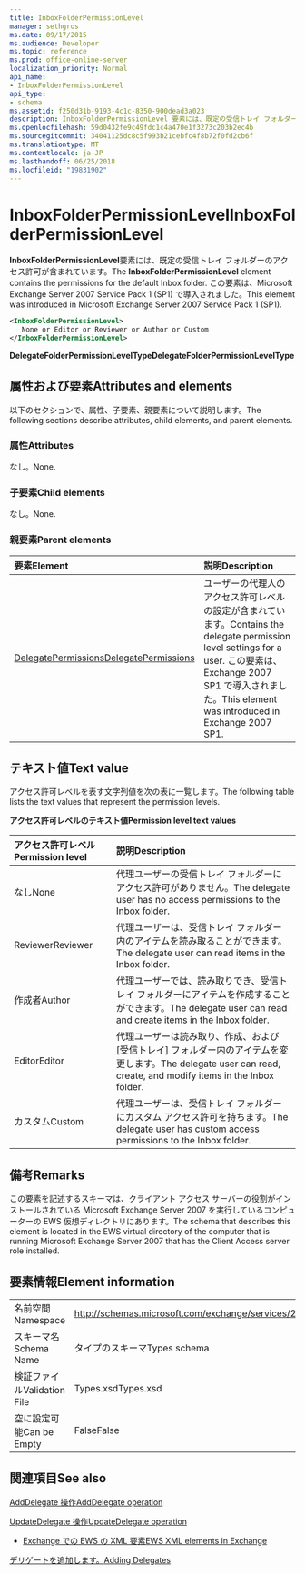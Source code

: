 ```yaml
---
title: InboxFolderPermissionLevel
manager: sethgros
ms.date: 09/17/2015
ms.audience: Developer
ms.topic: reference
ms.prod: office-online-server
localization_priority: Normal
api_name:
- InboxFolderPermissionLevel
api_type:
- schema
ms.assetid: f250d31b-9193-4c1c-8350-900dead3a023
description: InboxFolderPermissionLevel 要素には、既定の受信トレイ フォルダーのアクセス許可が含まれています。 この要素は、Microsoft Exchange Server 2007 Service Pack 1 (SP1) で導入されました。
ms.openlocfilehash: 59d0432fe9c49fdc1c4a470e1f3273c203b2ec4b
ms.sourcegitcommit: 34041125dc8c5f993b21cebfc4f8b72f0fd2cb6f
ms.translationtype: MT
ms.contentlocale: ja-JP
ms.lasthandoff: 06/25/2018
ms.locfileid: "19831902"
---
```

# <a name="inboxfolderpermissionlevel"></a><span data-ttu-id="a7ead-104">InboxFolderPermissionLevel</span><span class="sxs-lookup"><span data-stu-id="a7ead-104">InboxFolderPermissionLevel</span></span>

<span data-ttu-id="a7ead-105">**InboxFolderPermissionLevel**要素には、既定の受信トレイ フォルダーのアクセス許可が含まれています。</span><span class="sxs-lookup"><span data-stu-id="a7ead-105">The **InboxFolderPermissionLevel** element contains the permissions for the default Inbox folder.</span></span> <span data-ttu-id="a7ead-106">この要素は、Microsoft Exchange Server 2007 Service Pack 1 (SP1) で導入されました。</span><span class="sxs-lookup"><span data-stu-id="a7ead-106">This element was introduced in Microsoft Exchange Server 2007 Service Pack 1 (SP1).</span></span> 
  
```xml
<InboxFolderPermissionLevel>
   None or Editor or Reviewer or Author or Custom
</InboxFolderPermissionLevel>
```

 <span data-ttu-id="a7ead-107">**DelegateFolderPermissionLevelType**</span><span class="sxs-lookup"><span data-stu-id="a7ead-107">**DelegateFolderPermissionLevelType**</span></span>
## <a name="attributes-and-elements"></a><span data-ttu-id="a7ead-108">属性および要素</span><span class="sxs-lookup"><span data-stu-id="a7ead-108">Attributes and elements</span></span>

<span data-ttu-id="a7ead-109">以下のセクションで、属性、子要素、親要素について説明します。</span><span class="sxs-lookup"><span data-stu-id="a7ead-109">The following sections describe attributes, child elements, and parent elements.</span></span>
  
### <a name="attributes"></a><span data-ttu-id="a7ead-110">属性</span><span class="sxs-lookup"><span data-stu-id="a7ead-110">Attributes</span></span>

<span data-ttu-id="a7ead-111">なし。</span><span class="sxs-lookup"><span data-stu-id="a7ead-111">None.</span></span>
  
### <a name="child-elements"></a><span data-ttu-id="a7ead-112">子要素</span><span class="sxs-lookup"><span data-stu-id="a7ead-112">Child elements</span></span>

<span data-ttu-id="a7ead-113">なし。</span><span class="sxs-lookup"><span data-stu-id="a7ead-113">None.</span></span>
  
### <a name="parent-elements"></a><span data-ttu-id="a7ead-114">親要素</span><span class="sxs-lookup"><span data-stu-id="a7ead-114">Parent elements</span></span>

|<span data-ttu-id="a7ead-115">**要素**</span><span class="sxs-lookup"><span data-stu-id="a7ead-115">**Element**</span></span>|<span data-ttu-id="a7ead-116">**説明**</span><span class="sxs-lookup"><span data-stu-id="a7ead-116">**Description**</span></span>|
|:-----|:-----|
|[<span data-ttu-id="a7ead-117">DelegatePermissions</span><span class="sxs-lookup"><span data-stu-id="a7ead-117">DelegatePermissions</span></span>](delegatepermissions.md) <br/> |<span data-ttu-id="a7ead-118">ユーザーの代理人のアクセス許可レベルの設定が含まれています。</span><span class="sxs-lookup"><span data-stu-id="a7ead-118">Contains the delegate permission level settings for a user.</span></span> <span data-ttu-id="a7ead-119">この要素は、Exchange 2007 SP1 で導入されました。</span><span class="sxs-lookup"><span data-stu-id="a7ead-119">This element was introduced in Exchange 2007 SP1.</span></span>  <br/> |
   
## <a name="text-value"></a><span data-ttu-id="a7ead-120">テキスト値</span><span class="sxs-lookup"><span data-stu-id="a7ead-120">Text value</span></span>

<span data-ttu-id="a7ead-121">アクセス許可レベルを表す文字列値を次の表に一覧します。</span><span class="sxs-lookup"><span data-stu-id="a7ead-121">The following table lists the text values that represent the permission levels.</span></span>
  
<span data-ttu-id="a7ead-122">**アクセス許可レベルのテキスト値**</span><span class="sxs-lookup"><span data-stu-id="a7ead-122">**Permission level text values**</span></span>

|<span data-ttu-id="a7ead-123">**アクセス許可レベル**</span><span class="sxs-lookup"><span data-stu-id="a7ead-123">**Permission level**</span></span>|<span data-ttu-id="a7ead-124">**説明**</span><span class="sxs-lookup"><span data-stu-id="a7ead-124">**Description**</span></span>|
|:-----|:-----|
|<span data-ttu-id="a7ead-125">なし</span><span class="sxs-lookup"><span data-stu-id="a7ead-125">None</span></span>  <br/> |<span data-ttu-id="a7ead-126">代理ユーザーの受信トレイ フォルダーにアクセス許可がありません。</span><span class="sxs-lookup"><span data-stu-id="a7ead-126">The delegate user has no access permissions to the Inbox folder.</span></span>  <br/> |
|<span data-ttu-id="a7ead-127">Reviewer</span><span class="sxs-lookup"><span data-stu-id="a7ead-127">Reviewer</span></span>  <br/> |<span data-ttu-id="a7ead-128">代理ユーザーは、受信トレイ フォルダー内のアイテムを読み取ることができます。</span><span class="sxs-lookup"><span data-stu-id="a7ead-128">The delegate user can read items in the Inbox folder.</span></span>  <br/> |
|<span data-ttu-id="a7ead-129">作成者</span><span class="sxs-lookup"><span data-stu-id="a7ead-129">Author</span></span>  <br/> |<span data-ttu-id="a7ead-130">代理ユーザーでは、読み取りでき、受信トレイ フォルダーにアイテムを作成することができます。</span><span class="sxs-lookup"><span data-stu-id="a7ead-130">The delegate user can read and create items in the Inbox folder.</span></span>  <br/> |
|<span data-ttu-id="a7ead-131">Editor</span><span class="sxs-lookup"><span data-stu-id="a7ead-131">Editor</span></span>  <br/> |<span data-ttu-id="a7ead-132">代理ユーザーは読み取り、作成、および [受信トレイ] フォルダー内のアイテムを変更します。</span><span class="sxs-lookup"><span data-stu-id="a7ead-132">The delegate user can read, create, and modify items in the Inbox folder.</span></span>  <br/> |
|<span data-ttu-id="a7ead-133">カスタム</span><span class="sxs-lookup"><span data-stu-id="a7ead-133">Custom</span></span>  <br/> |<span data-ttu-id="a7ead-134">代理ユーザーは、受信トレイ フォルダーにカスタム アクセス許可を持ちます。</span><span class="sxs-lookup"><span data-stu-id="a7ead-134">The delegate user has custom access permissions to the Inbox folder.</span></span>  <br/> |
   
## <a name="remarks"></a><span data-ttu-id="a7ead-135">備考</span><span class="sxs-lookup"><span data-stu-id="a7ead-135">Remarks</span></span>

<span data-ttu-id="a7ead-136">この要素を記述するスキーマは、クライアント アクセス サーバーの役割がインストールされている Microsoft Exchange Server 2007 を実行しているコンピューターの EWS 仮想ディレクトリにあります。</span><span class="sxs-lookup"><span data-stu-id="a7ead-136">The schema that describes this element is located in the EWS virtual directory of the computer that is running Microsoft Exchange Server 2007 that has the Client Access server role installed.</span></span>
  
## <a name="element-information"></a><span data-ttu-id="a7ead-137">要素情報</span><span class="sxs-lookup"><span data-stu-id="a7ead-137">Element information</span></span>

|||
|:-----|:-----|
|<span data-ttu-id="a7ead-138">名前空間</span><span class="sxs-lookup"><span data-stu-id="a7ead-138">Namespace</span></span>  <br/> |http://schemas.microsoft.com/exchange/services/2006/types  <br/> |
|<span data-ttu-id="a7ead-139">スキーマ名</span><span class="sxs-lookup"><span data-stu-id="a7ead-139">Schema Name</span></span>  <br/> |<span data-ttu-id="a7ead-140">タイプのスキーマ</span><span class="sxs-lookup"><span data-stu-id="a7ead-140">Types schema</span></span>  <br/> |
|<span data-ttu-id="a7ead-141">検証ファイル</span><span class="sxs-lookup"><span data-stu-id="a7ead-141">Validation File</span></span>  <br/> |<span data-ttu-id="a7ead-142">Types.xsd</span><span class="sxs-lookup"><span data-stu-id="a7ead-142">Types.xsd</span></span>  <br/> |
|<span data-ttu-id="a7ead-143">空に設定可能</span><span class="sxs-lookup"><span data-stu-id="a7ead-143">Can be Empty</span></span>  <br/> |<span data-ttu-id="a7ead-144">False</span><span class="sxs-lookup"><span data-stu-id="a7ead-144">False</span></span>  <br/> |
   
## <a name="see-also"></a><span data-ttu-id="a7ead-145">関連項目</span><span class="sxs-lookup"><span data-stu-id="a7ead-145">See also</span></span>



[<span data-ttu-id="a7ead-146">AddDelegate 操作</span><span class="sxs-lookup"><span data-stu-id="a7ead-146">AddDelegate operation</span></span>](adddelegate-operation.md)
  
[<span data-ttu-id="a7ead-147">UpdateDelegate 操作</span><span class="sxs-lookup"><span data-stu-id="a7ead-147">UpdateDelegate operation</span></span>](updatedelegate-operation.md)


- [<span data-ttu-id="a7ead-148">Exchange での EWS の XML 要素</span><span class="sxs-lookup"><span data-stu-id="a7ead-148">EWS XML elements in Exchange</span></span>](ews-xml-elements-in-exchange.md)


[<span data-ttu-id="a7ead-149">デリゲートを追加します。</span><span class="sxs-lookup"><span data-stu-id="a7ead-149">Adding Delegates</span></span>](http://msdn.microsoft.com/library/3a744150-66a3-4a13-9433-793603ba5038%28Office.15%29.aspx)

